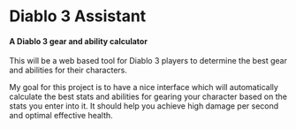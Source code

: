 Diablo 3 Assistant
=======

#### A Diablo 3 gear and ability calculator

This will be a web based tool for Diablo 3 players to determine the best gear
and abilities for their characters.

My goal for this project is to have a nice interface which will automatically
calculate the best stats and abilities for gearing your character based on
the stats you enter into it. It should help you achieve high damage per second
and optimal effective health.